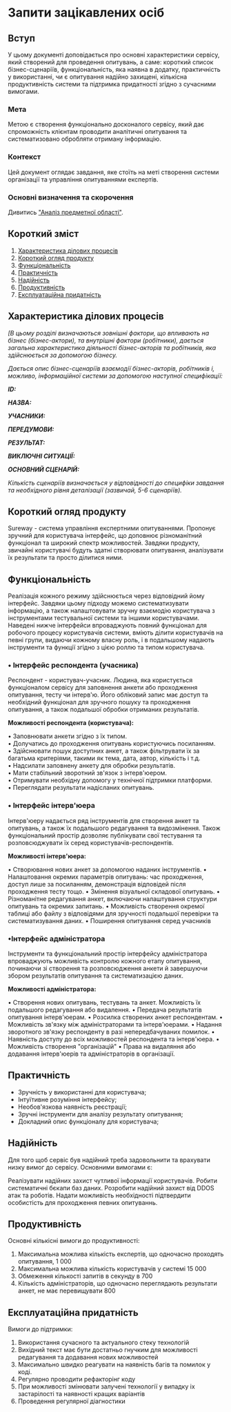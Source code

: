 # Запити зацікавлених осіб

## Вступ

У цьому документі доповідається про основні характеристики сервісу, який створений для проведення опитувань, а саме: короткий список бізнес-сценаріїв, функціональність, яка наявна в додатку, практичність у використанні, чи є опитування надійно захищені, кількісна продуктивність системи та підтримка придатності згідно з сучасними вимогами.

### Мета

Метою є створення функціонально досконалого сервісу, який дає спроможність клієнтам проводити аналітичні опитування та систематизовано обробляти отриману інформацію.

### Контекст

Цей документ оглядає завдання, яке стоїть на меті створення системи організації та управління опитуваннями експертів.

### Основні визначення та скорочення

Дивитись ["Аналіз предметної області"](https://github.com/AlexanderPixel/db-course-work/blob/master/docs/requirements/state-of-the-art.md#основні-визначення).

## Короткий зміст

1. [Характеристика ділових процесів](#characteristics)
2. [Короткий огляд продукту](#review)
3. [Функціональність](#functionality)
4. [Практичність](#practicality)
5. [Надійність](#reliability)
6. [Продуктивність](#productivity)
7. [Експлуатаційна придатність](#exploitation)

## <a name="characteristics"> </a> Характеристика ділових процесів

_[В цьому розділі визначаються зовнішні фактори, що впливають на бізнес (бізнес-актори),
та внутрішні фактори (робітники), дається загальна характеристика діяльності бізнес-акторів
та робітників, яка здійснюється за допомогою бізнесу._

_Дається опис бізнес-сценаріїв взаємодії бізнес-акторів, робітників і, можливо, інформаційної системи за допомогою наступної
специфікації:_

**_ID:_**

**_НАЗВА:_**

**_УЧАСНИКИ:_**

**_ПЕРЕДУМОВИ:_**

**_РЕЗУЛЬТАТ:_**

**_ВИКЛЮЧНІ СИТУАЦІЇ:_**

**_ОСНОВНИЙ СЦЕНАРІЙ:_**

_Кількість сценаріїв визначається у відповідності до специфіки завдання та необхідного
рівня деталізації (зазвичай, 5-6 сценаріїв)._

## <a name="review"> </a> Короткий огляд продукту

Sureway - система управління експертними опитуваннями. Пропонує зручний для користувача інтерфейс, що доповнює різноманітний функціонал та широкий спектр можливостей. Завдяки продукту, звичайні користувачі будуть здатні створювати опитування, аналізувати їх результати та просто ділитися ними.

## <a name="functionality"> </a> Функціональність

Реалізація кожного режиму здійснюється через відповідний йому інтерфейс. Завдяки цьому підходу можемо систематизувати інформацію, а також
налаштовувати зручну взаємодію користувача з інструментами тестувальної системи та іншими користувачами.
Наведені нижче інтерфейси впроваджують повний функціонал для робочого процесу користувачів системи, вміють ділити користувачів на певні групи,
видаючи кожному власну роль, і в подальшому надають інструменти та функції згідно з цією роллю та типом користувача.

### **• Інтерфейс респондента (учасника)**

Респондент - користувач-учасник. Людина, яка користується функціоналом сервісу для заповнення анкети або проходження опитування, тесту чи
інтерв'ю. Його обліковий запис має доступ та необхідний функціонал для зручного пошуку та проходження опитування, а також подальшої обробки
отриманих результатів.

**Можливості респондента (користувача):**

• Заповнювати анкети згідно з їх типом. <br>
• Долучатись до проходження опитувань користуючись посиланням.<br>
• Здійснювати пошук доступних анкет, а також фільтрувати їх за багатьма критеріями, такими як тема, дата, автор, кількість і т.д. <br>
• Надсилати заповнену анкету для обробки результатів. <br>
• Мати стабільний зворотний зв'язок з інтерв'юером. <br>
• Отримувати необхідну допомогу у технічної підтримки платформи. <br>
• Переглядати результати надісланих опитувань. <br>

### **• Інтерфейс інтерв'юера** 
Інтерв'юеру надається ряд інструментів для створення анкет та опитувань, а також їх подальшого редагування та видозмінення. Також функціональний простір дозволяє публікувати свої тестування та розповсюджувати їх серед користувачів-респондентів.

**Можливості інтерв'юера:**

• Створювання нових анкет за допомогою наданих інструментів.
• Налаштовання окремих параметрів опитувань: час проходження, доступ лише за посиланням, демонстрація відповідей після проходження тесту тощо.
• Змінення візуальної складової опитувань.
• Різноманітне редагування анкет, включаючи налаштування структури опитувань та окремих запитань.
• Можливість створення окремої таблиці або файлу з відповідями для зручності подальшої перевірки та систематизування даних.
• Поширення опитування серед учасників

### **•Інтерфейс адміністратора** 
Інструменти та функціональний простір інтерфейсу адміністратора впроваджують можливість контролю кожного етапу опитування, починаючи зі створення та розповсюдження анкети й завершуючи збором результатів опитування та систематизацією даних.

**Можливості адміністратора:**

• Створення нових опитувань, тестувань та анкет. Можливість їх подальшого редагування або видалення.
• Передача результатів опитування інтерв'юерам.
• Розсилка створених анкет респондентам.
• Можливість зв'язку між адміністраторами та інтерв'юерами.
• Надання зворотного зв'язку респонденту в разі непередбачуваних помилок.
• Наявність доступу до всіх можливостей респондента та інтерв'юера.
• Можливість створення "організацій"
• Права на видаляння або додавання інтерв'юерів та адміністраторів в організації.

## <a name="practicality"> </a> Практичність

- Зручність у використанні для користувача;
- Інтуїтивне розуміння інтерфейсу;
- Необов'язкова наявність реєстрації;
- Зручні інструменти для аналізу результату опитування;
- Докладний опис функціоналу для користувача;

## <a name="reliability"> </a> Надійність

Для того щоб сервіс був надійний треба задовольнити та врахувати низку вимог до сервісу. Основними вимогами є:

Реалізувати надійних захист чутливої інформації користувачів.
Робити систематичні бєкапи баз даних.
Розробити надійний захист від DDOS атак та роботів.
Надати можливість необхідності підтвердити особистість для проходження певних опитуваннь.

## <a name="productivity"> </a> Продуктивність

Основні кількісні вимоги до продуктивності:

1. Максимальна можлива кількість експертів, що одночасно проходять опитування, 1 000
2. Максимальна можлива кількість користувачів у системі 15 000
3. Обмеження кількості запитів в секунду в 700
4. Кількість адміністраторів, що одночасно переглядають результати анкет, не має перевищувати 800

## <a name="exploitation"> </a> Експлуатаційна придатність

Вимоги до підтримки:

1. Використання сучасного та актуального стеку технологій
2. Вихідний текст має бути достатньо гнучким для можливості редагування та додавання нових можливостей
3. Максимально швидко реагувати на наявність багів та помилок у коді.
4. Регулярно проводити рефакторінг коду
5. При можливості змінювати залучені технології у випадку іх застарілості та наявності кращих варіантів
6. Проведення регулярної діагностики
